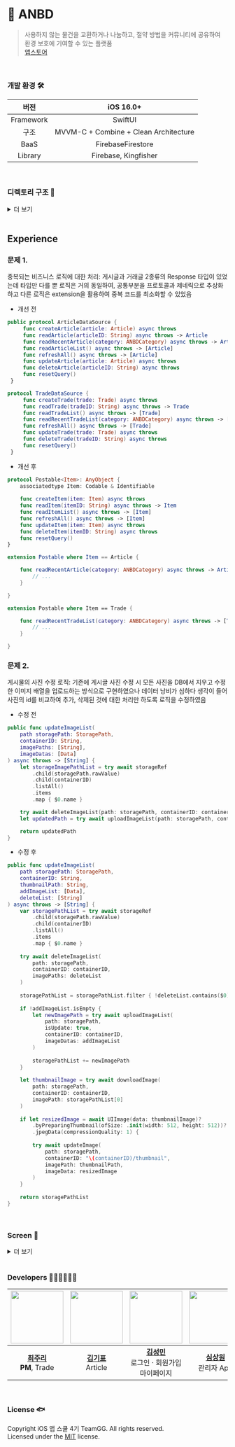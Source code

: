 # 🐳 ANBD
> 사용하지 않는 물건을 교환하거나 나눔하고, 절약 방법을 커뮤니티에 공유하여 환경 보호에 기여할 수 있는 플랫폼  
[앱스토어](https://apps.apple.com/kr/app/anbd/id6502585089)
<br>

### 개발 환경 🛠️
| 버전 | iOS 16.0+ |
|:-:|:-:|
| Framework | SwiftUI |
| 구조 | MVVM-C + Combine + Clean Architecture |
| BaaS | FirebaseFirestore |
| Library | Firebase, Kingfisher |
<br>

### 디렉토리 구조 📁
<details>
<summary>더 보기</summary>

#### ANBD
```
ANBD
 ┣ App
 ┃ ┗ ANBDApp.swift
 ┣ Common
 ┃ ┣ Extension
 ┃ ┗ Util
 ┣ Presentaion
 ┃ ┣ ANBDTabView.swift
 ┃ ┣ Authentication
 ┃ ┣ Home
 ┃ ┣ Article
 ┃ ┣ Trade
 ┃ ┣ Chat
 ┃ ┣ Mypage
 ┃ ┣ Report
 ┃ ┣ Search
 ┃ ┗ CommonUI
 ┃   ┣ Button
 ┃   ┣ Picker
 ┃   ┣ Sheet
 ┃   ┣ TextField
 ┃   ┗ View
 ┗ Resource
   ┣ Assets.xcassets
   ┣ Colors.xcassets
   ┣ Font
   ┗ Secrets.xcconfig
```

#### ANBD Model 
```
Sources
 ┣ Data
 ┃ ┣ DataSource
 ┃ ┣ Database
 ┃ ┗ RepositoryImpl
 ┣ Domain
 ┃ ┣ Model
 ┃ ┣ Repository
 ┃ ┗ Usecase/UsecaseImpl
 ┗ Common
   ┣ Enum
   ┣ Error
   ┣ Extension
   ┗ Manager
```
</details>
<br>

## Experience
### 문제 1.
중복되는 비즈니스 로직에 대한 처리: 게시글과 거래글 2종류의 Response 타입이 있었는데 타입만 다를 뿐 로직은 거의 동일하여, 공통부분을 프로토콜과 제네릭으로 추상화하고 다른 로직은 extension을 활용하여 중복 코드를 최소화할 수 있었음

- 개선 전
```swift
public protocol ArticleDataSource {
     func createArticle(article: Article) async throws
     func readArticle(articleID: String) async throws -> Article
     func readRecentArticle(category: ANBDCategory) async throws -> Article
     func readArticleList() async throws -> [Article]
     func refreshAll() async throws -> [Article]
     func updateArticle(article: Article) async throws
     func deleteArticle(articleID: String) async throws
     func resetQuery()
 }

protocol TradeDataSource {
     func createTrade(trade: Trade) async throws
     func readTrade(tradeID: String) async throws -> Trade
     func readTradeList() async throws -> [Trade]
     func readRecentTradeList(category: ANBDCategory) async throws -> [Trade]
     func refreshAll() async throws -> [Trade]
     func updateTrade(trade: Trade) async throws
     func deleteTrade(tradeID: String) async throws
     func resetQuery()
 }
```

- 개선 후
```swift
protocol Postable<Item>: AnyObject {
    associatedtype Item: Codable & Identifiable
    
    func createItem(item: Item) async throws
    func readItem(itemID: String) async throws -> Item
    func readItemList() async throws -> [Item]
    func refreshAll() async throws -> [Item]
    func updateItem(item: Item) async throws
    func deleteItem(itemID: String) async throws
    func resetQuery()
}

extension Postable where Item == Article {

    func readRecentArticle(category: ANBDCategory) async throws -> Article {
        // ...
    }

}

extension Postable where Item == Trade {

    func readRecentTradeList(category: ANBDCategory) async throws -> [Trade] {
        // ...
    }

}
```

### 문제 2.
게시물의 사진 수정 로직: 기존에 게시글 사진 수정 시 모든 사진을 DB에서 지우고 수정한 이미지 배열을 업로드하는 방식으로 구현하였으나 데이터 낭비가 심하다 생각이 들어 사진의 id를 비교하여 추가, 삭제된 것에 대한 처리만 하도록 로직을 수정하였음

- 수정 전
```swift
public func updateImageList(
    path storagePath: StoragePath,
    containerID: String,
    imagePaths: [String],
    imageDatas: [Data]
) async throws -> [String] {
    let storageImagePathList = try await storageRef
        .child(storagePath.rawValue)
        .child(containerID)
        .listAll()
        .items
        .map { $0.name }

    try await deleteImageList(path: storagePath, containerID: containerID, imagePaths: storageImagePathList)
    let updatedPath = try await uploadImageList(path: storagePath, containerID: containerID, imageDatas: imageDatas)

    return updatedPath
}
```

- 수정 후
```swift
public func updateImageList(
    path storagePath: StoragePath,
    containerID: String,
    thumbnailPath: String,
    addImageList: [Data],
    deleteList: [String]
) async throws -> [String] {
    var storagePathList = try await storageRef
        .child(storagePath.rawValue)
        .child(containerID)
        .listAll()
        .items
        .map { $0.name }
        
    try await deleteImageList(
        path: storagePath,
        containerID: containerID,
        imagePaths: deleteList
    )
        
    storagePathList = storagePathList.filter { !deleteList.contains($0) }
        
    if !addImageList.isEmpty {
        let newImagePath = try await uploadImageList(
            path: storagePath,
            isUpdate: true,
            containerID: containerID,
            imageDatas: addImageList
        )
            
        storagePathList += newImagePath
    }
        
    let thumbnailImage = try await downloadImage(
        path: storagePath,
        containerID: containerID,
        imagePath: storagePathList[0]
    )
        
    if let resizedImage = await UIImage(data: thumbnailImage)?
        .byPreparingThumbnail(ofSize: .init(width: 512, height: 512))?
        .jpegData(compressionQuality: 1) {
            
        try await updateImage(
            path: storagePath,
            containerID: "\(containerID)/thumbnail",
            imagePath: thumbnailPath,
            imageData: resizedImage
        )
    }
        
    return storagePathList
}
```
<br>

### Screen 📱
<details>
<summary>더 보기</summary>
 
### 홈 · 검색
> 아껴쓰기, 나눠쓰기, 바꿔쓰기, 다시쓰기 항목들을 한 눈에 확인할 수 있습니다.

| <img src="https://github.com/APP-iOS4/ANBD/assets/37467592/d274e3d2-a067-4c1d-9117-13d95ba01248" width="180"> | <img src="https://github.com/APP-iOS4/ANBD/assets/37467592/67104e96-7ee8-4ccb-b947-6cc6a471e7cd" width="180"> | <img src="https://github.com/APP-iOS4/ANBD/assets/37467592/7b84675d-e4ff-4f8d-83f8-525dbd3bbb6d" width="180"> | <img src="https://github.com/APP-iOS4/ANBD/assets/37467592/8f26cbf7-4abd-4a91-9f68-a0b9b3a4c51e" width="180"> |
|--|--|--|--|


### 정보 공유
> **아나바다** 중 아껴쓰기 / 다시쓰기에 해당하는 탭으로 사용자가 알고 있는 물건을 아껴 쓰거나 다시 쓸 수 있는 꿀팁·노하우를 게시할 수 있습니다.

| <img src="https://github.com/APP-iOS4/ANBD/assets/37467592/1ae13738-74b9-49f9-afc1-21a3389c3506" width="180"> | <img src="https://github.com/APP-iOS4/ANBD/assets/37467592/2e9f4333-a65f-4dca-a8ac-9bb133d1b3ea" width="180"> | <img src="https://github.com/APP-iOS4/ANBD/assets/37467592/25182bb6-5a08-4dcd-a8da-0f40faf298ae" width="180"> | <img src="https://github.com/APP-iOS4/ANBD/assets/37467592/a7416f44-e72c-4a51-9420-a57799fba6f0" width="180"> |
|--|--|--|--|

### 나눔 · 거래
> **아나바다** 중 나눠쓰기 / 바꿔쓰기에 해당하는 탭으로 사용자들이 원하는 물건을 무료나눔 혹은 물물교환할 수 있습니다.

| <img src="https://github.com/APP-iOS4/ANBD/assets/37467592/ff773521-f5d9-44bf-a38f-b46264243df1" width="180"> | <img src="https://github.com/APP-iOS4/ANBD/assets/37467592/2e678454-8ee3-4d23-849f-a7c11527a33b" width="180"> | <img src="https://github.com/APP-iOS4/ANBD/assets/37467592/ad052478-c0a7-4b59-967f-b9b2cbb827c0" width="180"> | <img src="https://github.com/APP-iOS4/ANBD/assets/37467592/8c514cd4-c002-4d36-baa8-ed22f4ced94e" width="180"> |
|--|--|--|--|

### 채팅
> 다른 사용자와 **나눔·거래**를 진행할 때 약속을 잡거나 추가적인 정보들을 주고 받을 수 있도록 1:1 채팅을 지원합니다.

| <img src="https://github.com/APP-iOS4/ANBD/assets/37467592/5b70c116-e63e-47c5-a218-adffac5b3cc5" width="180"> | <img src="https://github.com/APP-iOS4/ANBD/assets/37467592/ded19b18-a9dd-4116-bdc6-61196a9b9bf5" width="180"> | <img src="https://github.com/APP-iOS4/ANBD/assets/37467592/be61b153-f47b-4b6f-a9e5-6d45663749fd" width="180"> |
|--|--|--|

### 내 정보
> 내가 등록한 정보를 확인하고 수정할 수 있습니다.

| <img src="https://github.com/APP-iOS4/ANBD/assets/37467592/622719a2-fbf4-4e81-b724-3b5c4e0b8acb" width="180"> | <img src="https://github.com/APP-iOS4/ANBD/assets/37467592/61e1764e-cc6d-45a4-9b6e-c6628115b036" width="180"> |
|--|--|

</details>
<br>

### Developers 👨🏻‍💻👩🏻‍💻
| <img src="https://avatars.githubusercontent.com/u/80569323?v=4" width="120"> | <img src="https://avatars.githubusercontent.com/u/103730885?v=4" width="120"> | <img src="https://avatars.githubusercontent.com/u/72730841?v=4" width="120"> | <img src="https://avatars.githubusercontent.com/u/100953349?v=4" width="120"> | <img src="https://avatars.githubusercontent.com/u/49361214?v=4" width="120"> | <img src="https://avatars.githubusercontent.com/u/90377826?v=4" width="120"> | <img src="https://avatars.githubusercontent.com/u/37467592?v=4" width="120"> |
|:--:|:--:|:--:|:--:|:--:|:--:|:--:|
|[**최주리**](https://github.com/juri123123) <br> **PM**, Trade |[**김기표**](https://github.com/rlvy0513) <br> Article|[**김성민**](https://github.com/marukim365) <br> 로그인 · 회원가입 <br> 마이페이지|[**심상원**](https://github.com/Upcircle2) <br> 관리자 App|[**유지호**](https://github.com/jihoooo97) <br> 모델|[**정운관**](https://github.com/UnGwan) <br> 모델, Chat|[**최정인**](https://github.com/choijungp) <br> Home, Chat|
<br>

### License 🐟 
Copyright iOS 앱 스쿨 4기 TeamGG. All rights reserved.     
Licensed under the [MIT](LICENSE) license.    

<br>
